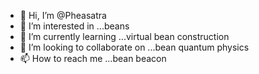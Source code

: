 - 👋 Hi, I’m @Pheasatra
- 👀 I’m interested in ...beans
- 🌱 I’m currently learning ...virtual bean construction
- 💞️ I’m looking to collaborate on ...bean quantum physics
- 📫 How to reach me ...bean beacon
